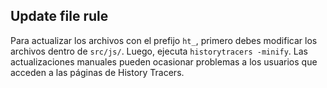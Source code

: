 ## Update file rule

Para actualizar los archivos con el prefijo `ht_`, primero debes modificar los archivos dentro de `src/js/`. Luego, ejecuta `historytracers -minify`. Las actualizaciones manuales pueden ocasionar problemas a los usuarios que acceden a las páginas de History Tracers.
